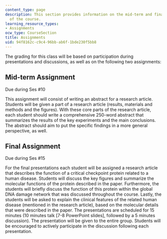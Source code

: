 ```yaml
---
content_type: page
description: This section provides information on the mid-term and final assignments
  of the course.
learning_resource_types:
- Assignments
ocw_type: CourseSection
title: Assignments
uid: 94f8162c-c9c4-96bb-ab6f-1bde230f5bb8
---
```


The grading for this class will be based on participation during presentations and discussions, as well as on the following two assignments:

Mid-term Assignment
-------------------

Due during Ses #10

This assignment will consist of writing an abstract for a research article. Students will be given a part of a research article (results, materials and methods and the figures). With these core parts of the research article, each student should write a comprehensive 250-word abstract that summarizes the results of the key experiments and the main conclusions. The abstract should aim to put the specific findings in a more general perspective, as well.

Final Assignment
----------------

Due during Ses #15

For the final presentations each student will be assigned a research article that describes the function of a critical checkpoint protein related to a human disease. Students will discuss the key figures and summarize the molecular functions of the protein described in the paper. Furthermore, the students will briefly discuss the function of this protein within the global DNA damage network that was discussed throughout the course. Lastly, the students will be asked to explain the clinical features of the related human disease (mentioned in the research article), based on the molecular details that were described in the paper. The presentations are scheduled for 15 minutes (10 minutes talk \[7-8 PowerPoint slides\], followed by a 5 minutes discussion). The presentation will be given to the entire group. Students will be encouraged to actively participate in the discussion following each presentation.